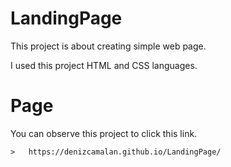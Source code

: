# LandingPage
This project is about creating simple web page.

I used this project HTML and CSS languages.

# Page

You can observe this project to click this link.

    >   https://denizcamalan.github.io/LandingPage/
